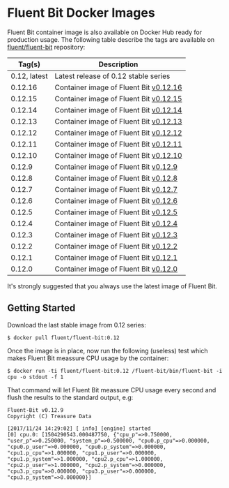 # Fluent Bit Docker Images

Fluent Bit container image is also available on Docker Hub ready for production usage. The following table describe the tags are available on [fluent/fluent-bit](https://hub.docker.com/r/fluent/fluent-bit/) repository:

| Tag(s)       | Description                                                                          |
|--------------|--------------------------------------------------------------------------------------|
| 0.12, latest | Latest release of 0.12 stable series                                                 |
| 0.12.16      | Container image of Fluent Bit [v0.12.16](http://fluentbit.io/announcements/v0.12.16) |
| 0.12.15      | Container image of Fluent Bit [v0.12.15](http://fluentbit.io/announcements/v0.12.15) |
| 0.12.14      | Container image of Fluent Bit [v0.12.14](http://fluentbit.io/announcements/v0.12.14) |
| 0.12.13      | Container image of Fluent Bit [v0.12.13](http://fluentbit.io/announcements/v0.12.13) |
| 0.12.12      | Container image of Fluent Bit [v0.12.12](http://fluentbit.io/announcements/v0.12.12) |
| 0.12.11      | Container image of Fluent Bit [v0.12.11](http://fluentbit.io/announcements/v0.12.11) |
| 0.12.10      | Container image of Fluent Bit [v0.12.10](http://fluentbit.io/announcements/v0.12.10) |
| 0.12.9       | Container image of Fluent Bit [v0.12.9](http://fluentbit.io/announcements/v0.12.9)   |
| 0.12.8       | Container image of Fluent Bit [v0.12.8](http://fluentbit.io/announcements/v0.12.8)   |
| 0.12.7       | Container image of Fluent Bit [v0.12.7](http://fluentbit.io/announcements/v0.12.7)   |
| 0.12.6       | Container image of Fluent Bit [v0.12.6](http://fluentbit.io/announcements/v0.12.6)   |
| 0.12.5       | Container image of Fluent Bit [v0.12.5](http://fluentbit.io/announcements/v0.12.5)   |
| 0.12.4       | Container image of Fluent Bit [v0.12.4](http://fluentbit.io/announcements/v0.12.4)   |
| 0.12.3       | Container image of Fluent Bit [v0.12.3](http://fluentbit.io/announcements/v0.12.3)   |
| 0.12.2       | Container image of Fluent Bit [v0.12.2](http://fluentbit.io/announcements/v0.12.2)   |
| 0.12.1       | Container image of Fluent Bit [v0.12.1](http://fluentbit.io/announcements/v0.12.1)   |
| 0.12.0       | Container image of Fluent Bit [v0.12.0](http://fluentbit.io/announcements/v0.12.0)   |

It's strongly suggested that you always use the latest image of Fluent Bit.

## Getting Started

Download the last stable image from 0.12 series:

```
$ docker pull fluent/fluent-bit:0.12
```

Once the image is in place, now run the following (useless) test which makes Fluent Bit meassure CPU usage by the container:

```
$ docker run -ti fluent/fluent-bit:0.12 /fluent-bit/bin/fluent-bit -i cpu -o stdout -f 1
```

That command will let Fluent Bit meassure CPU usage every second and flush the results to the standard output, e.g:


```
Fluent-Bit v0.12.9
Copyright (C) Treasure Data

[2017/11/24 14:29:02] [ info] [engine] started
[0] cpu.0: [1504290543.000487750, {"cpu_p"=>0.750000, "user_p"=>0.250000, "system_p"=>0.500000, "cpu0.p_cpu"=>0.000000, "cpu0.p_user"=>0.000000, "cpu0.p_system"=>0.000000, "cpu1.p_cpu"=>1.000000, "cpu1.p_user"=>0.000000, "cpu1.p_system"=>1.000000, "cpu2.p_cpu"=>1.000000, "cpu2.p_user"=>1.000000, "cpu2.p_system"=>0.000000, "cpu3.p_cpu"=>0.000000, "cpu3.p_user"=>0.000000, "cpu3.p_system"=>0.000000}]
```
